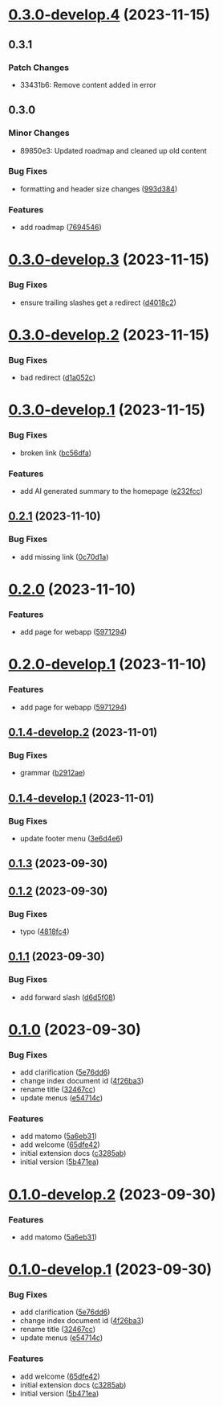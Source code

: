 # [0.3.0-develop.4](https://git.lumeweb.com/LumeWeb/docs.lumeweb.com/compare/v0.3.0-develop.3...v0.3.0-develop.4) (2023-11-15)

## 0.3.1

### Patch Changes

- 33431b6: Remove content added in error

## 0.3.0

### Minor Changes

- 89850e3: Updated roadmap and cleaned up old content

### Bug Fixes

- formatting and header size changes ([993d384](https://git.lumeweb.com/LumeWeb/docs.lumeweb.com/commit/993d38456cfff350d7dd31174732a45de2e27caa))

### Features

- add roadmap ([7694546](https://git.lumeweb.com/LumeWeb/docs.lumeweb.com/commit/7694546aa1b19b6431f780e4e5a75e2be407d544))

# [0.3.0-develop.3](https://git.lumeweb.com/LumeWeb/docs.lumeweb.com/compare/v0.3.0-develop.2...v0.3.0-develop.3) (2023-11-15)

### Bug Fixes

- ensure trailing slashes get a redirect ([d4018c2](https://git.lumeweb.com/LumeWeb/docs.lumeweb.com/commit/d4018c2b2d51616102cadbf5633b0d722769b997))

# [0.3.0-develop.2](https://git.lumeweb.com/LumeWeb/docs.lumeweb.com/compare/v0.3.0-develop.1...v0.3.0-develop.2) (2023-11-15)

### Bug Fixes

- bad redirect ([d1a052c](https://git.lumeweb.com/LumeWeb/docs.lumeweb.com/commit/d1a052c2bce749426e817291e75b23461e24dbf9))

# [0.3.0-develop.1](https://git.lumeweb.com/LumeWeb/docs.lumeweb.com/compare/v0.2.1...v0.3.0-develop.1) (2023-11-15)

### Bug Fixes

- broken link ([bc56dfa](https://git.lumeweb.com/LumeWeb/docs.lumeweb.com/commit/bc56dfa573a44438bd7bebdb1e4c22b7c0563544))

### Features

- add AI generated summary to the homepage ([e232fcc](https://git.lumeweb.com/LumeWeb/docs.lumeweb.com/commit/e232fccaf844604b1f6b0a1af2b12628bb6a69ac))

## [0.2.1](https://git.lumeweb.com/LumeWeb/docs.lumeweb.com/compare/v0.2.0...v0.2.1) (2023-11-10)

### Bug Fixes

- add missing link ([0c70d1a](https://git.lumeweb.com/LumeWeb/docs.lumeweb.com/commit/0c70d1a48132ffda481f78c992ecb47cb2113c62))

# [0.2.0](https://git.lumeweb.com/LumeWeb/docs.lumeweb.com/compare/v0.1.5...v0.2.0) (2023-11-10)

### Features

- add page for webapp ([5971294](https://git.lumeweb.com/LumeWeb/docs.lumeweb.com/commit/59712949916c5b2335c57f395516dd13d5e5234c))

# [0.2.0-develop.1](https://git.lumeweb.com/LumeWeb/docs.lumeweb.com/compare/v0.1.4-develop.2...v0.2.0-develop.1) (2023-11-10)

### Features

- add page for webapp ([5971294](https://git.lumeweb.com/LumeWeb/docs.lumeweb.com/commit/59712949916c5b2335c57f395516dd13d5e5234c))

## [0.1.4-develop.2](https://git.lumeweb.com/LumeWeb/docs.lumeweb.com/compare/v0.1.4-develop.1...v0.1.4-develop.2) (2023-11-01)

### Bug Fixes

- grammar ([b2912ae](https://git.lumeweb.com/LumeWeb/docs.lumeweb.com/commit/b2912aee2649cf69ea7593ce5c8dd21876276838))

## [0.1.4-develop.1](https://git.lumeweb.com/LumeWeb/docs.lumeweb.com/compare/v0.1.3...v0.1.4-develop.1) (2023-11-01)

### Bug Fixes

- update footer menu ([3e6d4e6](https://git.lumeweb.com/LumeWeb/docs.lumeweb.com/commit/3e6d4e61e5f174b732701d861ac4860c509d0ba2))

## [0.1.3](https://git.lumeweb.com/LumeWeb/docs.lumeweb.com/compare/v0.1.2...v0.1.3) (2023-09-30)

## [0.1.2](https://git.lumeweb.com/LumeWeb/docs.lumeweb.com/compare/v0.1.1...v0.1.2) (2023-09-30)

### Bug Fixes

- typo ([4818fc4](https://git.lumeweb.com/LumeWeb/docs.lumeweb.com/commit/4818fc42346c2eed02d7191a2b7c3faee2603805))

## [0.1.1](https://git.lumeweb.com/LumeWeb/docs.lumeweb.com/compare/v0.1.0...v0.1.1) (2023-09-30)

### Bug Fixes

- add forward slash ([d6d5f08](https://git.lumeweb.com/LumeWeb/docs.lumeweb.com/commit/d6d5f08660ef422a8f8af234e601d2bc47bdf68a))

# [0.1.0](https://git.lumeweb.com/LumeWeb/docs.lumeweb.com/compare/v0.0.1...v0.1.0) (2023-09-30)

### Bug Fixes

- add clarification ([5e76dd6](https://git.lumeweb.com/LumeWeb/docs.lumeweb.com/commit/5e76dd6762c16a736ce1a1764b9fdcd6fc9f798d))
- change index document id ([4f26ba3](https://git.lumeweb.com/LumeWeb/docs.lumeweb.com/commit/4f26ba307f85db779f6b011d5de854b9ed6790b2))
- rename title ([32467cc](https://git.lumeweb.com/LumeWeb/docs.lumeweb.com/commit/32467cc9a6951010f01a1d187c0f7077e302cbbb))
- update menus ([e54714c](https://git.lumeweb.com/LumeWeb/docs.lumeweb.com/commit/e54714c504dc23689416181b32d625881f1c31de))

### Features

- add matomo ([5a6eb31](https://git.lumeweb.com/LumeWeb/docs.lumeweb.com/commit/5a6eb31444a3b1b9e89c52530dd1d542d721ed74))
- add welcome ([65dfe42](https://git.lumeweb.com/LumeWeb/docs.lumeweb.com/commit/65dfe423be2d46460bf66b5379410b9bb2e91ed8))
- initial extension docs ([c3285ab](https://git.lumeweb.com/LumeWeb/docs.lumeweb.com/commit/c3285abca9a42f1af1b1093ad2c9453d2a5f1f0a))
- initial version ([5b471ea](https://git.lumeweb.com/LumeWeb/docs.lumeweb.com/commit/5b471ea9a7659da65b889a5e8ae7791f9f77f7ef))

# [0.1.0-develop.2](https://git.lumeweb.com/LumeWeb/docs.lumeweb.com/compare/v0.1.0-develop.1...v0.1.0-develop.2) (2023-09-30)

### Features

- add matomo ([5a6eb31](https://git.lumeweb.com/LumeWeb/docs.lumeweb.com/commit/5a6eb31444a3b1b9e89c52530dd1d542d721ed74))

# [0.1.0-develop.1](https://git.lumeweb.com/LumeWeb/docs.lumeweb.com/compare/v0.0.1...v0.1.0-develop.1) (2023-09-30)

### Bug Fixes

- add clarification ([5e76dd6](https://git.lumeweb.com/LumeWeb/docs.lumeweb.com/commit/5e76dd6762c16a736ce1a1764b9fdcd6fc9f798d))
- change index document id ([4f26ba3](https://git.lumeweb.com/LumeWeb/docs.lumeweb.com/commit/4f26ba307f85db779f6b011d5de854b9ed6790b2))
- rename title ([32467cc](https://git.lumeweb.com/LumeWeb/docs.lumeweb.com/commit/32467cc9a6951010f01a1d187c0f7077e302cbbb))
- update menus ([e54714c](https://git.lumeweb.com/LumeWeb/docs.lumeweb.com/commit/e54714c504dc23689416181b32d625881f1c31de))

### Features

- add welcome ([65dfe42](https://git.lumeweb.com/LumeWeb/docs.lumeweb.com/commit/65dfe423be2d46460bf66b5379410b9bb2e91ed8))
- initial extension docs ([c3285ab](https://git.lumeweb.com/LumeWeb/docs.lumeweb.com/commit/c3285abca9a42f1af1b1093ad2c9453d2a5f1f0a))
- initial version ([5b471ea](https://git.lumeweb.com/LumeWeb/docs.lumeweb.com/commit/5b471ea9a7659da65b889a5e8ae7791f9f77f7ef))

